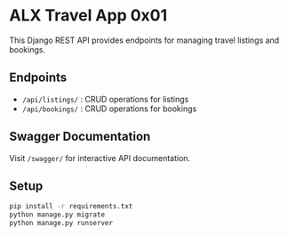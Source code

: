 # ALX Travel App 0x01

This Django REST API provides endpoints for managing travel listings and bookings.

## Endpoints

- `/api/listings/` : CRUD operations for listings
- `/api/bookings/` : CRUD operations for bookings

## Swagger Documentation

Visit `/swagger/` for interactive API documentation.

## Setup

```bash
pip install -r requirements.txt
python manage.py migrate
python manage.py runserver
